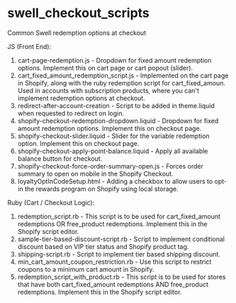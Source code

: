 # swell_checkout_scripts
Common Swell redemption options at checkout

JS (Front End):

1. cart-page-redemption.js - Dropdown for fixed amount redemption options. Implement this on cart page or cart popout (slider).
2. cart_fixed_amount_redemption_script.js - Implemented on the cart page in Shopify, along with the ruby redemption script for cart_fixed_amoun. Used in accounts with subscription products, where you can't implement redemption options at checkout.
3. redirect-after-account-creation - Script to be added in theme.liquid when requested to redirect on login.
4. shopify-checkout-redemption-dropdown.liquid - Dropdown for fixed amount redemption options. Implement this on checkout page.
5. shopify-checkout-slider.liquid - Slider for the variable redemption option. Implement this on checkout page.
6. shopify-checkout-apply-point-balance.liquid - Apply all available balance button for checkout.
7. shopify-checkout-force-order-summary-open.js - Forces order summary to open on mobile in the Shopify Checkout.
8. loyaltyOptInCodeSetup.html - Adding a checkbox to allow users to opt-in the rewards program on Shopify using local storage.

Ruby (Cart / Checkout Logic):

1. redemption_script.rb - This script is to be used for cart_fixed_amount redemptions OR free_product redemptions. Implement this in the Shopify script editor.
2. sample-tier-based-discount-script.rb - Script to implement conditional discount based on VIP tier status and Shopify product tag.
3. shipping-script.rb - Script to implement tier based shipping discount.
4. min_cart_amount_coupon_restriction.rb - Use this script to restrict coupons to a minimum cart amount in Shopify.
5. redemption_script_with_product.rb - This script is to be used for stores that have both cart_fixed_amount redemptions AND free_product redemptions. Implement this in the Shopify script editor.
